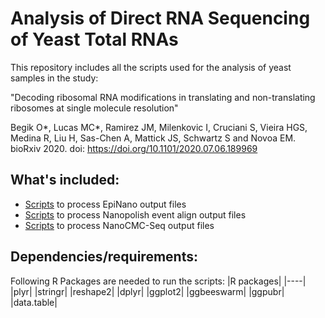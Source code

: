 # Analysis of Direct RNA Sequencing of Yeast Total RNAs 

This repository includes all the scripts used for the analysis of yeast samples in the study: 

"Decoding ribosomal RNA modifications in translating and non-translating ribosomes at single molecule resolution"

Begik O*, Lucas MC*, Ramirez JM, Milenkovic I, Cruciani S, Vieira HGS, Medina R, Liu H, Sas-Chen A, Mattick JS, Schwartz S and Novoa EM.  bioRxiv 2020. doi: https://doi.org/10.1101/2020.07.06.189969

## What's included:

-  [Scripts](https://github.com/novoalab/yeast_RNA_Mod/tree/master/executables/Epinano) to process EpiNano output files
-  [Scripts](https://github.com/novoalab/yeast_RNA_Mod/tree/master/executables/Nanopolish) to process Nanopolish event align output files
-  [Scripts](https://github.com/novoalab/yeast_RNA_Mod/tree/master/executables/NanoCMCSeq) to process NanoCMC-Seq output files

## Dependencies/requirements: 

Following R Packages are needed to run the scripts: 
|R packages|
|----|
|plyr|
|stringr|
|reshape2|
|dplyr|
|ggplot2|
|ggbeeswarm|
|ggpubr|
|data.table|


